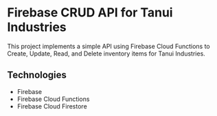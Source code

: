 # Firebase CRUD API for Tanui Industries

This project implements a simple API using Firebase Cloud Functions to Create, Update, Read, and Delete inventory items for Tanui Industries.

## Technologies

- Firebase
- Firebase Cloud Functions
- Firebase Cloud Firestore

